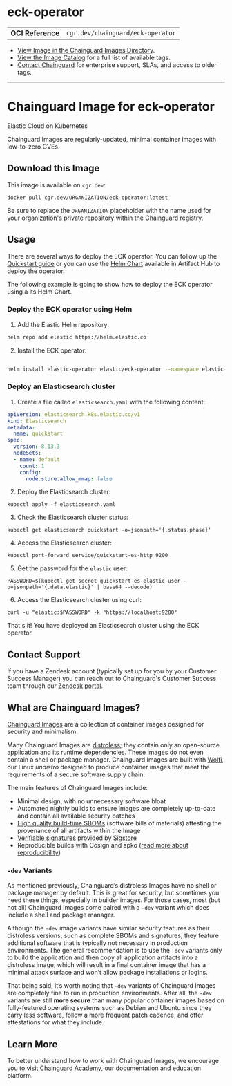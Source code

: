 <!--monopod:start-->
# eck-operator
| | |
| - | - |
| **OCI Reference** | `cgr.dev/chainguard/eck-operator` |


* [View Image in the Chainguard Images Directory](https://images.chainguard.dev/directory/image/eck-operator/overview).
* [View the Image Catalog](https://console.chainguard.dev/images/catalog) for a full list of available tags.
* [Contact Chainguard](https://www.chainguard.dev/chainguard-images) for enterprise support, SLAs, and access to older tags.

---
<!--monopod:end-->

<!--overview:start-->
# Chainguard Image for eck-operator

Elastic Cloud on Kubernetes

Chainguard Images are regularly-updated, minimal container images with low-to-zero CVEs.
<!--overview:end-->

<!--getting:start-->
## Download this Image
This image is available on `cgr.dev`:

```
docker pull cgr.dev/ORGANIZATION/eck-operator:latest
```

Be sure to replace the `ORGANIZATION` placeholder with the name used for your organization's private repository within the Chainguard registry.
<!--getting:end-->

<!--body:start-->

## Usage

There are several ways to deploy the ECK operator. You can follow up the [Quickstart guide](https://www.elastic.co/guide/en/cloud-on-k8s/current/k8s-quickstart.html) or you can use the [Helm Chart](https://artifacthub.io/packages/helm/elastic/eck-operator) available in Artifact Hub to deploy the operator.

The following example is going to show how to deploy the ECK operator using a its Helm Chart.

### Deploy the ECK operator using Helm

1. Add the Elastic Helm repository:

```bash
helm repo add elastic https://helm.elastic.co
```

2. Install the ECK operator:

```bash

helm install elastic-operator elastic/eck-operator --namespace elastic-system --set image.repository=cgr.dev/chainguard/eck-operator --set image.tag=latest
```

### Deploy an Elasticsearch cluster

1. Create a file called `elasticsearch.yaml` with the following content:

```yaml
apiVersion: elasticsearch.k8s.elastic.co/v1
kind: Elasticsearch
metadata:
  name: quickstart
spec:
  version: 8.13.3
  nodeSets:
  - name: default
    count: 1
    config:
      node.store.allow_mmap: false
```

2. Deploy the Elasticsearch cluster:

```
kubectl apply -f elasticsearch.yaml
```

3. Check the Elasticsearch cluster status:

```
kubectl get elasticsearch quickstart -o=jsonpath='{.status.phase}'
```

4. Access the Elasticsearch cluster:

```
kubectl port-forward service/quickstart-es-http 9200
```

5. Get the password for the `elastic` user:

```
PASSWORD=$(kubectl get secret quickstart-es-elastic-user -o=jsonpath='{.data.elastic}' | base64 --decode)
```

6. Access the Elasticsearch cluster using curl:

```
curl -u "elastic:$PASSWORD" -k "https://localhost:9200"
```

That's it! You have deployed an Elasticsearch cluster using the ECK operator.

<!--body:end-->

## Contact Support

If you have a Zendesk account (typically set up for you by your Customer Success Manager) you can reach out to Chainguard's Customer Success team through our [Zendesk portal](https://support.chainguard.dev/hc/en-us).

## What are Chainguard Images?

[Chainguard Images](https://www.chainguard.dev/chainguard-images?utm_source=readmes) are a collection of container images designed for security and minimalism.

Many Chainguard Images are [distroless](https://edu.chainguard.dev/chainguard/chainguard-images/getting-started-distroless/); they contain only an open-source application and its runtime dependencies. These images do not even contain a shell or package manager. Chainguard Images are built with [Wolfi](https://edu.chainguard.dev/open-source/wolfi/overview), our Linux _undistro_ designed to produce container images that meet the requirements of a secure software supply chain.

The main features of Chainguard Images include:

* Minimal design, with no unnecessary software bloat
* Automated nightly builds to ensure Images are completely up-to-date and contain all available security patches
* [High quality build-time SBOMs](https://edu.chainguard.dev/chainguard/chainguard-images/working-with-images/retrieve-image-sboms/) (software bills of materials) attesting the provenance of all artifacts within the Image
* [Verifiable signatures](https://edu.chainguard.dev/chainguard/chainguard-images/working-with-images/retrieve-image-sboms/) provided by [Sigstore](https://edu.chainguard.dev/open-source/sigstore/cosign/an-introduction-to-cosign/)
* Reproducible builds with Cosign and apko ([read more about reproducibility](https://www.chainguard.dev/unchained/reproducing-chainguards-reproducible-image-builds))

### `-dev` Variants

As mentioned previously, Chainguard’s distroless Images have no shell or package manager by default. This is great for security, but sometimes you need these things, especially in builder images. For those cases, most (but not all) Chainguard Images come paired with a `-dev` variant which does include a shell and package manager.

Although the `-dev` image variants have similar security features as their distroless versions, such as complete SBOMs and signatures, they feature additional software that is typically not necessary in production environments. The general recommendation is to use the `-dev` variants only to build the application and then copy all application artifacts into a distroless image, which will result in a final container image that has a minimal attack surface and won’t allow package installations or logins.

That being said, it’s worth noting that `-dev` variants of Chainguard Images are completely fine to run in production environments. After all, the `-dev` variants are still **more secure** than many popular container images based on fully-featured operating systems such as Debian and Ubuntu since they carry less software, follow a more frequent patch cadence, and offer attestations for what they include.

## Learn More

To better understand how to work with Chainguard Images, we encourage you to visit [Chainguard Academy](https://edu.chainguard.dev/), our documentation and education platform.